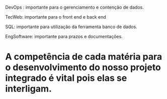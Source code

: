 DevOps : importante para o gerenciamento e contenção de dados.

TecWeb: importante para o front end e back end

SQL: importante para utilização da ferramenta banco de dados.

EngSoftware: importante para prazos e documentações.

A competência de cada matéria para o desenvolvimento do nosso projeto integrado é vital pois elas se interligam.
=======

